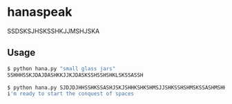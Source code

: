 # hanaspeak
SSDSKSJHSKSSHKJJMSHJSKA

## Usage
```bash
$ python hana.py "small glass jars"
SSHHHSSKJDAJDASHKKJJKJDASKSSHSSHSHKLSKSSASSH

$ python hana.py SJDJDJHHSSHKSSASHJSKJSHHKSHKSHMSJJSHKSSHSHMSKSSASHMSHKSHMSSDSHJSHKHKSJJSJHGJDNSHJSSHSHMSHKSJJHHJSHKSSHKJJMSKHKSHJSSH
i'm ready to start the conquest of spaces
```

